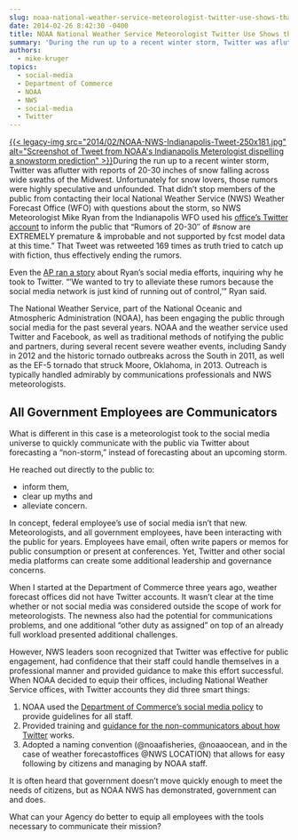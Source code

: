 ```yaml
---
slug: noaa-national-weather-service-meteorologist-twitter-use-shows-that-all-government-employees-are-communicators
date: 2014-02-26 8:42:30 -0400
title: NOAA National Weather Service Meteorologist Twitter Use Shows that All Government Employees are Communicators
summary: 'During the run up to a recent winter storm, Twitter was aflutter with reports of 20-30 inches of snow falling across wide swaths of the Midwest. Unfortunately for snow lovers, those rumors were highly speculative and unfounded. That didn’t stop members'
authors:
  - mike-kruger
topics:
  - social-media
  - Department of Commerce
  - NOAA
  - NWS
  - social-media
  - Twitter
---
```


[{{< legacy-img src="2014/02/NOAA-NWS-Indianapolis-Tweet-250x181.jpg" alt="Screenshot of Tweet from NOAA's Indianapolis Meterologist dispelling a snowstorm prediction" >}}](https://s3.amazonaws.com/digitalgov/_legacy-img/2014/02/NOAA-NWS-Indianapolis-Tweet.jpg)During the run up to a recent winter storm, Twitter was aflutter with reports of 20-30 inches of snow falling across wide swaths of the Midwest. Unfortunately for snow lovers, those rumors were highly speculative and unfounded. That didn’t stop members of the public from contacting their local National Weather Service (NWS) Weather Forecast Office (WFO) with questions about the storm, so NWS Meteorologist Mike Ryan from the Indianapolis WFO used his [office’s Twitter account](https://twitter.com/NWSIndianapolis/status/429237124945416192) to inform the public that “Rumors of 20-30&#8243; of #snow are EXTREMELY premature & improbable and not supported by fcst model data at this time.” That Tweet was retweeted 169 times as truth tried to catch up with fiction, thus effectively ending the rumors.

Even the [AP ran a story](http://bigstory.ap.org/article/weather-service-debunks-rumors-giant-snowstorm) about Ryan’s social media efforts, inquiring why he took to Twitter. “’We wanted to try to alleviate these rumors because the social media network is just kind of running out of control,’&#8221; Ryan said.

The National Weather Service, part of the National Oceanic and Atmospheric Administration (NOAA), has been engaging the public through social media for the past several years. NOAA and the weather service used Twitter and Facebook, as well as traditional methods of notifying the public and partners, during several recent severe weather events, including Sandy in 2012 and the historic tornado outbreaks across the South in 2011, as well as the EF-5 tornado that struck Moore, Oklahoma, in 2013. Outreach is typically handled admirably by communications professionals and NWS meteorologists.

## All Government Employees are Communicators

What is different in this case is a meteorologist took to the social media universe to quickly communicate with the public via Twitter about forecasting a “non-storm,” instead of forecasting about an upcoming storm.
  
He reached out directly to the public to:

  * inform them,
  * clear up myths and
  * alleviate concern.

In concept, federal employee’s use of social media isn’t that new. Meteorologists, and all government employees, have been interacting with the public for years. Employees have email, often write papers or memos for public consumption or present at conferences. Yet, Twitter and other social media platforms can create some additional leadership and governance concerns.

When I started at the Department of Commerce three years ago, weather forecast offices did not have Twitter accounts. It wasn’t clear at the time whether or not social media was considered outside the scope of work for meteorologists. The newness also had the potential for communications problems, and one additional “other duty as assigned” on top of an already full workload presented additional challenges.

However, NWS leaders soon recognized that Twitter was effective for public engagement, had confidence that their staff could handle themselves in a professional manner and provided guidance to make this effort successful. When NOAA decided to equip their offices, including National Weather Service offices, with Twitter accounts they did three smart things:

  1. NOAA used the [Department of Commerce’s social media policy](http://ocio.os.doc.gov/ITPolicyandPrograms/Policy___Standards/PROD01_009476) to provide guidelines for all staff.
  2. Provided training and [guidance for the non-communicators about how Twitter](http://ocio.os.doc.gov/ITPolicyandPrograms/Policy___Standards/PROD01_009476) works.
  3. Adopted a naming convention (@noaafisheries, @noaaocean, and in the case of weather forecastoffices @NWS LOCATION) that allows for easy following by citizens and managing by NOAA staff.

It is often heard that government doesn’t move quickly enough to meet the needs of citizens, but as NOAA NWS has demonstrated, government can and does.

What can your Agency do better to equip all employees with the tools necessary to communicate their mission?